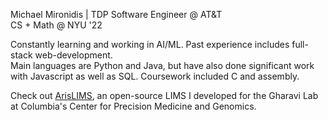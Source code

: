Michael Mironidis | TDP Software Engineer @ AT&T  
CS + Math @ NYU '22

Constantly learning and working in AI/ML. Past experience includes full-stack web-development.  
Main languages are Python and Java, but have also done significant work with Javascript as well as SQL. Coursework included C and assembly.

Check out [ArisLIMS](https://github.com/ColumbiaCPMG/arisLIMS), an open-source LIMS I developed for the Gharavi Lab at Columbia's Center for Precision Medicine and Genomics.
